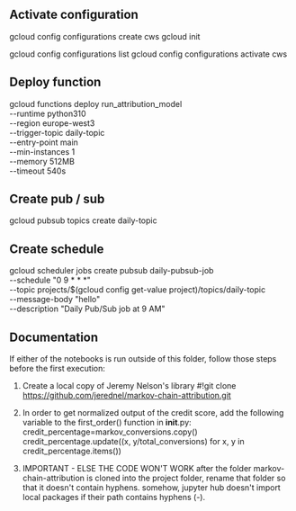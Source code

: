 ## Activate configuration

gcloud config configurations create cws
gcloud init

gcloud config configurations list
gcloud config configurations activate cws

## Deploy function

gcloud functions deploy run_attribution_model \
--runtime python310 \
--region europe-west3 \
--trigger-topic daily-topic \
--entry-point main \
--min-instances 1 \
--memory 512MB \
--timeout 540s

## Create pub / sub

gcloud pubsub topics create daily-topic

## Create schedule

gcloud scheduler jobs create pubsub daily-pubsub-job \
--schedule "0 9 \* \* \*" \
--topic projects/$(gcloud config get-value project)/topics/daily-topic \
--message-body "hello" \
--description "Daily Pub/Sub job at 9 AM"

## Documentation

If either of the notebooks is run outside of this folder, follow those steps before the first execution:

1. Create a local copy of Jeremy Nelson's library
   #!git clone https://github.com/jerednel/markov-chain-attribution.git

2. In order to get normalized output of the credit score, add the following variable to the first_order() function in **init**.py:
   credit_percentage=markov_conversions.copy()
   credit_percentage.update((x, y/total_conversions) for x, y in credit_percentage.items())

3. IMPORTANT - ELSE THE CODE WON'T WORK
   after the folder markov-chain-attribution is cloned into the project folder, rename that folder so that it doesn't contain hyphens.
   somehow, jupyter hub doesn't import local packages if their path contains hyphens (-).
